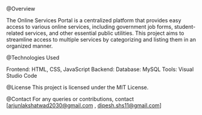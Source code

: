 @Overview

The Online Services Portal is a centralized platform that provides easy access to 
various online services, including government job forms, student-related services, 
and other essential public utilities. This project aims to streamline access to 
multiple services by categorizing and listing them in an organized manner.

@Technologies Used

Frontend: HTML, CSS, JavaScript
Backend: 
Database: MySQL
Tools: Visual Studio Code

@License
This project is licensed under the MIT License.

@Contact
For any queries or contributions, contact [arjunlakshatwad2030@gmail.com , dipesh.shs11@gmail.com]
